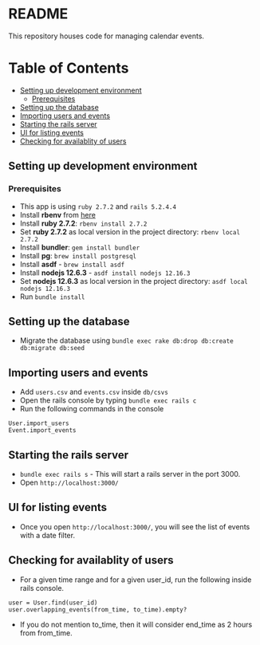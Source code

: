 # README

This repository houses code for managing calendar events.

Table of Contents
=================
* [Setting up development environment](#setting-up-development-environment)
  * [Prerequisites](#prerequisites)
* [Setting up the database](#setting-up-the-database)
* [Importing users and events](#importing-users-and-events)
* [Starting the rails server](#starting-the-rails-server)
* [UI for listing events](#ui-for-listing-events)
* [Checking for availablity of users](#checking-for-availablity-of-users)



## Setting up development environment

### Prerequisites

* This app is using `ruby 2.7.2` and `rails 5.2.4.4`
* Install **rbenv** from [here](https://www.digitalocean.com/community/tutorials/how-to-install-ruby-on-rails-with-rbenv-on-ubuntu-14-04)
* Install **ruby 2.7.2**: `rbenv install 2.7.2`
* Set **ruby 2.7.2** as local version in the project directory: `rbenv local 2.7.2`
* Install **bundler**: `gem install bundler`
* Install **pg**: `brew install postgresql`
* Install **asdf** - `brew install asdf`
* Install **nodejs 12.6.3** - `asdf install nodejs 12.16.3`
* Set **nodejs 12.6.3** as local version in the project directory: `asdf local nodejs 12.16.3`
* Run `bundle install`

## Setting up the database

* Migrate the database using `bundle exec rake db:drop db:create db:migrate db:seed`

## Importing users and events

* Add `users.csv` and `events.csv` inside `db/csvs`
* Open the rails console by typing `bundle exec rails c`
* Run the following commands in the console
```
User.import_users
Event.import_events
```

## Starting the rails server

* `bundle exec rails s` - This will start a rails server in the port 3000.
* Open `http://localhost:3000/`

## UI for listing events

* Once you open `http://localhost:3000/`, you will see the list of events with a date filter.

## Checking for availablity of users

* For a given time range and for a given user_id, run the following inside rails console.
```
user = User.find(user_id)
user.overlapping_events(from_time, to_time).empty?
```

* If you do not mention to_time, then it will consider end_time as 2 hours from from_time.